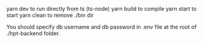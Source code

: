 yarn dev to run directly from ts (ts-node)
yarn build to compile
yarn start to start
yarn clean to remove ./bin dir

You should specify db username and db password in .env file at the root of ./hpt-backend folder.